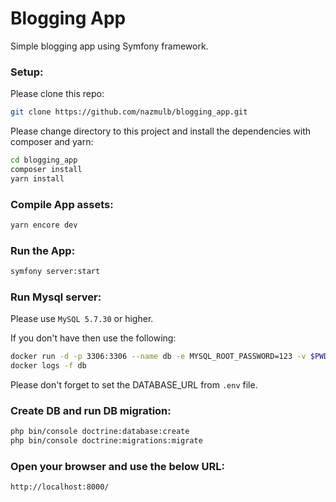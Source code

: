 # Blogging App

Simple blogging app using Symfony framework.

### Setup:

Please clone this repo:

```sh
git clone https://github.com/nazmulb/blogging_app.git
```

Please change directory to this project and install the dependencies with composer and yarn: 

```sh
cd blogging_app
composer install
yarn install
```

### Compile App assets:

```sh
yarn encore dev
```

### Run the App:

```sh
symfony server:start
```

### Run Mysql server:

Please use `MySQL 5.7.30` or higher.

If you don't have then use the following:

```sh
docker run -d -p 3306:3306 --name db -e MYSQL_ROOT_PASSWORD=123 -v $PWD/mysql:/var/lib/mysql mysql:5.7
docker logs -f db
```

Please don't forget to set the DATABASE_URL from `.env` file.

### Create DB and run DB migration:

```sh
php bin/console doctrine:database:create
php bin/console doctrine:migrations:migrate
```

### Open your browser and use the below URL:
`http://localhost:8000/`
